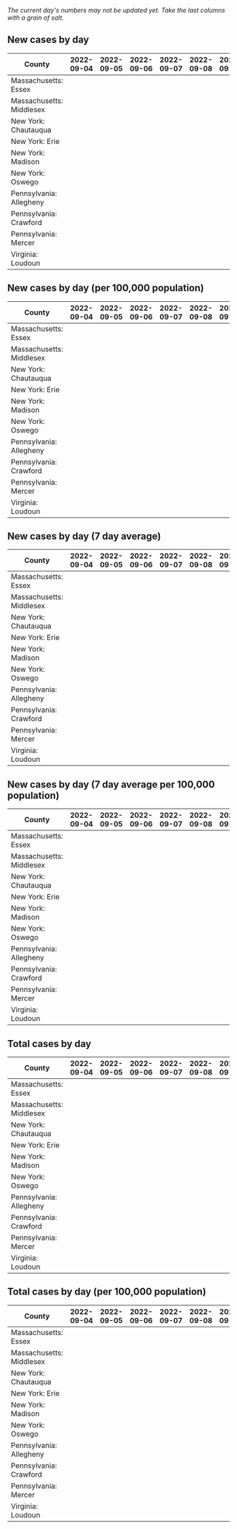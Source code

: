 _The current day's numbers may not be updated yet. Take the last columns with a grain of salt._
## New cases by day

| County | 2022-09-04 | 2022-09-05 | 2022-09-06 | 2022-09-07 | 2022-09-08 | 2022-09-09 | 2022-09-10 |
| --- | --- | --- | --- | --- | --- | --- | --- |
| Massachusetts: Essex |  |  |  |  |  |  |  |
| Massachusetts: Middlesex |  |  |  |  |  |  |  |
| New York: Chautauqua |  |  |  |  |  |  |  |
| New York: Erie |  |  |  |  |  |  |  |
| New York: Madison |  |  |  |  |  |  |  |
| New York: Oswego |  |  |  |  |  |  |  |
| Pennsylvania: Allegheny |  |  |  |  |  |  |  |
| Pennsylvania: Crawford |  |  |  |  |  |  |  |
| Pennsylvania: Mercer |  |  |  |  |  |  |  |
| Virginia: Loudoun |  |  |  |  |  |  |  |

## New cases by day (per 100,000 population)

| County | 2022-09-04 | 2022-09-05 | 2022-09-06 | 2022-09-07 | 2022-09-08 | 2022-09-09 | 2022-09-10 |
| --- | --- | --- | --- | --- | --- | --- | --- |
| Massachusetts: Essex |  |  |  |  |  |  |  |
| Massachusetts: Middlesex |  |  |  |  |  |  |  |
| New York: Chautauqua |  |  |  |  |  |  |  |
| New York: Erie |  |  |  |  |  |  |  |
| New York: Madison |  |  |  |  |  |  |  |
| New York: Oswego |  |  |  |  |  |  |  |
| Pennsylvania: Allegheny |  |  |  |  |  |  |  |
| Pennsylvania: Crawford |  |  |  |  |  |  |  |
| Pennsylvania: Mercer |  |  |  |  |  |  |  |
| Virginia: Loudoun |  |  |  |  |  |  |  |

## New cases by day (7 day average)

| County | 2022-09-04 | 2022-09-05 | 2022-09-06 | 2022-09-07 | 2022-09-08 | 2022-09-09 | 2022-09-10 |
| --- | --- | --- | --- | --- | --- | --- | --- |
| Massachusetts: Essex |  |  |  |  |  |  |  |
| Massachusetts: Middlesex |  |  |  |  |  |  |  |
| New York: Chautauqua |  |  |  |  |  |  |  |
| New York: Erie |  |  |  |  |  |  |  |
| New York: Madison |  |  |  |  |  |  |  |
| New York: Oswego |  |  |  |  |  |  |  |
| Pennsylvania: Allegheny |  |  |  |  |  |  |  |
| Pennsylvania: Crawford |  |  |  |  |  |  |  |
| Pennsylvania: Mercer |  |  |  |  |  |  |  |
| Virginia: Loudoun |  |  |  |  |  |  |  |

## New cases by day (7 day average per 100,000 population)

| County | 2022-09-04 | 2022-09-05 | 2022-09-06 | 2022-09-07 | 2022-09-08 | 2022-09-09 | 2022-09-10 |
| --- | --- | --- | --- | --- | --- | --- | --- |
| Massachusetts: Essex |  |  |  |  |  |  |  |
| Massachusetts: Middlesex |  |  |  |  |  |  |  |
| New York: Chautauqua |  |  |  |  |  |  |  |
| New York: Erie |  |  |  |  |  |  |  |
| New York: Madison |  |  |  |  |  |  |  |
| New York: Oswego |  |  |  |  |  |  |  |
| Pennsylvania: Allegheny |  |  |  |  |  |  |  |
| Pennsylvania: Crawford |  |  |  |  |  |  |  |
| Pennsylvania: Mercer |  |  |  |  |  |  |  |
| Virginia: Loudoun |  |  |  |  |  |  |  |

## Total cases by day

| County | 2022-09-04 | 2022-09-05 | 2022-09-06 | 2022-09-07 | 2022-09-08 | 2022-09-09 | 2022-09-10 |
| --- | --- | --- | --- | --- | --- | --- | --- |
| Massachusetts: Essex |  |  |  |  |  |  | 235947 |
| Massachusetts: Middlesex |  |  |  |  |  |  | 399943 |
| New York: Chautauqua |  |  |  |  |  |  | 27154 |
| New York: Erie |  |  |  |  |  |  | 248256 |
| New York: Madison |  |  |  |  |  |  | 15384 |
| New York: Oswego |  |  |  |  |  |  | 31166 |
| Pennsylvania: Allegheny |  |  |  |  |  |  | 313327 |
| Pennsylvania: Crawford |  |  |  |  |  |  | 22368 |
| Pennsylvania: Mercer |  |  |  |  |  |  | 26162 |
| Virginia: Loudoun |  |  |  |  |  |  | 87345 |

## Total cases by day (per 100,000 population)

| County | 2022-09-04 | 2022-09-05 | 2022-09-06 | 2022-09-07 | 2022-09-08 | 2022-09-09 | 2022-09-10 |
| --- | --- | --- | --- | --- | --- | --- | --- |
| Massachusetts: Essex |  |  |  |  |  |  | 29903.3 |
| Massachusetts: Middlesex |  |  |  |  |  |  | 24815.0 |
| New York: Chautauqua |  |  |  |  |  |  | 21397.4 |
| New York: Erie |  |  |  |  |  |  | 27022.5 |
| New York: Madison |  |  |  |  |  |  | 21685.6 |
| New York: Oswego |  |  |  |  |  |  | 25523.1 |
| Pennsylvania: Allegheny |  |  |  |  |  |  | 25766.1 |
| Pennsylvania: Crawford |  |  |  |  |  |  | 26430.7 |
| Pennsylvania: Mercer |  |  |  |  |  |  | 23908.8 |
| Virginia: Loudoun |  |  |  |  |  |  | 21121.3 |
